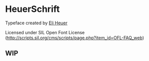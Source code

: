 # HeuerSchrift

Typeface created by <a href="www.eliheuer.com">Eli Heuer</a>

Licensed under SIL Open Font License (http://scripts.sil.org/cms/scripts/page.php?item_id=OFL-FAQ_web)

## WIP

